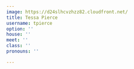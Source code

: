 ```yaml
---
image: https://d24slhcvzhzz82.cloudfront.net/
title: Tessa Pierce
username: tpierce
option: ''
house: ''
meet: ''
class: ''
pronouns: ''

---
```

